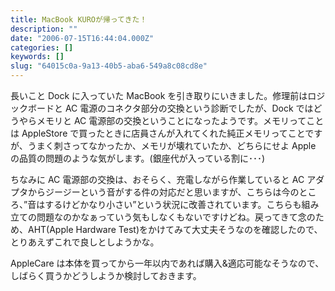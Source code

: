 ```yaml
---
title: MacBook KUROが帰ってきた！
description: ""
date: "2006-07-15T16:44:04.000Z"
categories: []
keywords: []
slug: "64015c0a-9a13-40b5-aba6-549a8c08cd8e"
---
```


長いこと Dock に入っていた MacBook を引き取りにいきました。修理前はロジックボードと AC 電源のコネクタ部分の交換という診断でしたが、Dock ではどうやらメモリと AC 電源部の交換ということになったようです。メモリってことは AppleStore で買ったときに店員さんが入れてくれた純正メモリってことですが、うまく刺さってなかったか、メモリが壊れていたか、どちらにせよ Apple の品質の問題のような気がします。(銀座代が入っている割に･･･)

ちなみに AC 電源部の交換は、おそらく、充電しながら作業していると AC アダプタからジージーという音がする件の対応だと思いますが、こちらは今のところ、”音はするけどかなり小さい”という状況に改善されています。こちらも組み立ての問題なのかなぁっていう気もしなくもないですけどね。戻ってきて念のため、AHT(Apple Hardware Test)をかけてみて大丈夫そうなのを確認したので、とりあえずこれで良しとしようかな。

AppleCare は本体を買ってから一年以内であれば購入&適応可能なそうなので、しばらく買うかどうしようか検討しておきます。
